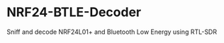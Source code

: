 NRF24-BTLE-Decoder
==================

Sniff and decode NRF24L01+ and Bluetooth Low Energy using RTL-SDR
